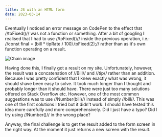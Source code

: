 ```yaml
---
title: JS with an HTML form
date: 2023-03-14
---
```


Eventually I noticed an error message on CodePen to the effect that //toFixed()// was not a function or something. After a bit of googling I realised that I had to use //toFixed()// inside the previous operation, i.e.: //const final = (bill * tipRate / 100).toFixed(2);// rather than as it's own function operating on a result.

<img src="https://encrypted-tbn0.gstatic.com/images?q=tbn:ANd9GcQaYL_GeLjwLKd5pe3hvmC35bJYJ36U0YaCSg&usqp=CAU" alt="Chain image">

Having done this, I finally got a result on my site. Unfortunately, however, the result was a concatenation of //Bill// and //tip// rather than an addition. Because I was pretty confident that I knew exactly what was wrong, it should shave been easy to solve. It took much longer than I thought and probably longer than it should have. There were just too many solutions offered on Stack Overflow etc. However, one of the most common suggestions was to use //Number(bill)// instead of simply //bill//. This was one of the first solutions I tried but it didn't work. I should have tested this idea more carefully and more comprehensively. Did I just have a typo? Did I try using //Number()// in the wrong place?

Anyway, the final challenge is to get the result added to the form screen in the right way. At the moment it just returns a new screen with the result. 